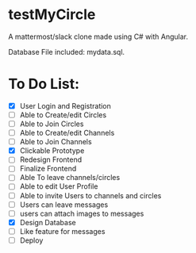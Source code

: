 # testMyCircle
A mattermost/slack clone made using C# with Angular.

Database File included: mydata.sql.

# To Do List:
- [x] User Login and Registration
- [ ] Able to Create/edit Circles
- [ ] Able to Join Circles
- [ ] Able to Create/edit Channels
- [ ] Able to Join Channels
- [x] Clickable Prototype
- [ ] Redesign Frontend
- [ ] Finalize Frontend
- [ ] Able To leave channels/circles
- [ ] Able to edit User Profile
- [ ] Able to invite Users to channels and circles
- [ ] Users can leave messages
- [ ] users can attach images to messages
- [x] Design Database
- [ ] Like feature for messages
- [ ] Deploy
